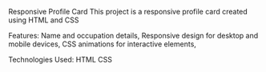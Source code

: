 Responsive Profile Card
This project is a responsive profile card created using HTML and CSS

Features:
Name and occupation details,
Responsive design for desktop and mobile devices,
CSS animations for interactive elements,

Technologies Used:
HTML
CSS
